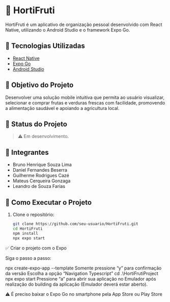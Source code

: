 # 🥦 HortiFruti

HortiFruti é um aplicativo de organização pessoal desenvolvido com React Native, utilizando o Android Studio e o framework Expo Go. 


## 📱 Tecnologias Utilizadas

- [React Native](https://reactnative.dev/)
- [Expo Go](https://expo.dev/)
- [Android Studio](https://developer.android.com/studio)

## 🧠 Objetivo do Projeto

Desenvolver uma solução mobile intuitiva que permita ao usuário visualizar, selecionar e comprar frutas e verduras frescas com facilidade, promovendo a alimentação saudável e apoiando a agricultura local. 

## 🚧 Status do Projeto

> ⚠️ Em desenvolvimento.

## 👥 Integrantes

- Bruno Henrique Souza Lima
- Daniel Fernandes Beserra
- Guilherme Rodrigues Cazé
- Mateus Cerqueira Gonzaga
- Leandro de Souza Farias

## 📌 Como Executar o Projeto

1. Clone o repositório:
   ```bash
   git clone https://github.com/seu-usuario/HortiFruti.git
   cd HortiFruti
   npm install
   npx expo start

✅ Criar o projeto com o Expo

Siga o passo a passo:

npx create-expo-app --template
Somente pressione “y” para confirmação da versão
Escolha a opção “Navigation Typescript”
cd .\HortiFrutiProject\
npx expo start
Pressione “a” para abrir sua aplicação no Emulador após realização do building da aplicação
(Emulador deverá estar aberto).

⚠️ É preciso baixar o Expo Go no smartphone pela App Store ou Play Store

